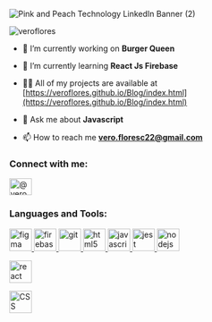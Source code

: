 
![Pink and Peach Technology LinkedIn Banner (2)](https://user-images.githubusercontent.com/68167686/101862015-69dcf980-3b3f-11eb-90f2-ce00184a9b59.png)
<p align="left"> <img src="https://komarev.com/ghpvc/?username=veroflores&label=Profile%20views&color=0e75b6&style=flat" alt="veroflores" /> </p>

- 🔭 I’m currently working on **Burger Queen**

- 🌱 I’m currently learning **React Js Firebase**

- 👨‍💻 All of my projects are available at [https://veroflores.github.io/Blog/index.html](https://veroflores.github.io/Blog/index.html)

- 💬 Ask me about **Javascript**

- 📫 How to reach me **vero.floresc22@gmail.com**

<h3 align="left">Connect with me:</h3>
<p align="left">
<a href="https://linkedin.com/in/@veronicafloresc" target="blank"><img align="center" src="https://cdn.jsdelivr.net/npm/simple-icons@3.0.1/icons/linkedin.svg" alt="@veronicafloresc" height="30" width="40" /></a>
</p>

<h3 align="left">Languages and Tools:</h3>
<p align="left"> 
 <a href="https://www.figma.com/" target="_blank"> <img src="https://www.vectorlogo.zone/logos/figma/figma-icon.svg" alt="figma" width="40" height="40"/> </a> 
 <a href="https://firebase.google.com/" target="_blank"> <img src="https://www.vectorlogo.zone/logos/firebase/firebase-icon.svg" alt="firebase" width="40" height="40"/> </a> 
 <a href="https://git-scm.com/" target="_blank"> <img src="https://www.vectorlogo.zone/logos/git-scm/git-scm-icon.svg" alt="git" width="40" height="40"/> </a> 
 <a href="https://www.w3.org/html/" target="_blank"> <img src="https://user-images.githubusercontent.com/68167686/104137675-923d5b00-536c-11eb-82a2-63eb93a22b5f.png" alt="html5" width="40" height="40"/> </a>
 <a href="https://developer.mozilla.org/en-US/docs/Web/JavaScript" target="_blank"> <img src="https://user-images.githubusercontent.com/68167686/104137592-0297ac80-536c-11eb-9920-cae4785e2c28.png" alt="javascript" width="40" height="40"/> </a> 
 <a href="https://jestjs.io" target="_blank"> <img src="https://www.vectorlogo.zone/logos/jestjsio/jestjsio-icon.svg" alt="jest" width="40" height="40"/> </a> 
 <a href="https://nodejs.org" target="_blank"> <img src="https://user-images.githubusercontent.com/68167686/104137619-3d014980-536c-11eb-8eee-64628b2bc678.png" alt="nodejs" width="40" height="40"/> </a> </p>
  <a href="/" target="_blank"> <img src="https://user-images.githubusercontent.com/68167686/104137718-e21c2200-536c-11eb-8885-7c1f30ba561e.png" alt="react" width="40" height="40"/> </a> </p>
   <a href="https://nodejs.org" target="_blank"> <img src="https://user-images.githubusercontent.com/68167686/104137743-1263c080-536d-11eb-8ab0-1028f411e620.png" alt="CSS" width="40" height="40"/> </a> </p>

